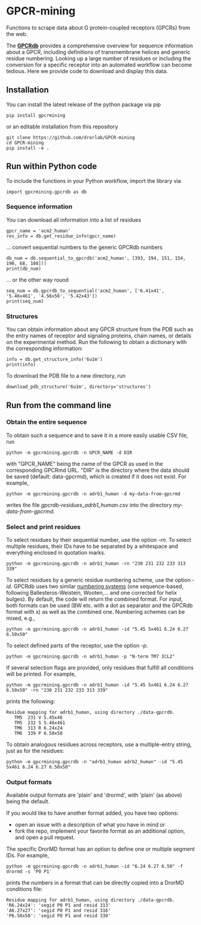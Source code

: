 # GPCR-mining
Functions to scrape data about G protein-coupled receptors (GPCRs) from the web.

The [__GPCRdb__](https://gpcrdb.org) provides a comprehensive overview for sequence information about a GPCR, including definitions of transmembrane helices and generic residue numbering.
Looking up a large number of residues or including the conversion for a specific receptor into an automated workflow can become tedious. Here we provide code to download and display this data.


## Installation

You can install the latest release of the python package via pip

    pip install gpcrmining

or an editable installation from this repository

    git clone https://github.com/drorlab/GPCR-mining
    cd GPCR-mining
    pip install -e .


## Run within Python code

To include the functions in your Python workflow, import the library via

    import gpcrmining.gpcrdb as db

### Sequence information

You can download all information into a list of residues

    gpcr_name = 'acm2_human'
    res_info = db.get_residue_info(gpcr_name)

... convert sequential numbers to the generic GPCRdb numbers

    db_num = db.sequential_to_gpcrdb('acm2_human', [393, 194, 151, 154, 190, 68, 108]))
    print(db_num)

... or the other way round

    seq_num = db.gpcrdb_to_sequential('acm2_human', ['6.41x41', '5.46x461', '4.56x56', '5.42x43'])    
    print(seq_num)

### Structures

You can obtain information about any GPCR structure from the PDB such as the entry names of receptor and signaling proteins, chain names, or details on the experimental method. Run the following to obtain a dictionary with the corresponding information:

    info = db.get_structure_info('6u1m')
    print(info)
    
To download the PDB file to a new directory, run

    download_pdb_structure('6u1m', directory='structures')
    

## Run from the command line

### Obtain the entire sequence

To obtain such a sequence and to save it in a more easily usable CSV file, run

    python -m gpcrmining.gpcrdb -n GPCR_NAME -d DIR

with "GPCR_NAME" being the name of the GPCR as used in the corresponding GPCRmd URL. "DIR" is the directory where the data should be saved (default: data-gpcrmd), which is created if it does not exist. For example,

    python -m gpcrmining.gpcrdb -n adrb1_human -d my-data-from-gpcrmd

writes the file _gpcrdb-residues_adrb1_human.csv_ into the directory _my-data-from-gpcrmd_.

### Select and print residues

To select residues by their sequential number, use the option _-rn_. To select multiple residues, their IDs have to be separated by a whitespace and everything enclosed in quotation marks.

    python -m gpcrmining.gpcrdb -n adrb1_human -rn "230 231 232 233 313 339" 
    
To select residues by a generic residue numbering scheme, use the option _-id_.
GPCRdb uses two similar [numbering systems](https://docs.gpcrdb.org/generic_numbering.html) (one sequence-based, following Ballesteros-Weistein, Wooten,... and one corrected for helix bulges).
By default, the code will return the combined format. 
For input, both formats can be used (BW etc. with a dot as separator and the GPCRdb format with x) as well as the combined one. Numbering schemes can be mixed, e.g.,

    python -m gpcrmining.gpcrdb -n adrb1_human -id "5.45 5x461 6.24 6.27 6.50x50"

To select defined parts of the receptor, use the option _-p_.

    python -m gpcrmining.gpcrdb -n adrb1_human -p "N-term TM7 ICL2"

If several selection flags are provided, only residues that fulfill all conditions will be printed. For example,

    python -m gpcrmining.gpcrdb -n adrb1_human -id "5.45 5x461 6.24 6.27 6.50x50" -rn "230 231 232 233 313 339"    
    
prints the following:

    Residue mapping for adrb1_human, using directory ./data-gpcrdb.
       TM5  231 V 5.45x46
       TM5  232 S 5.46x461
       TM6  313 R 6.24x24
       TM6  339 P 6.50x50

To obtain analogous residues across receptors, use a multiple-entry string, just as for the residues:

    python -m gpcrmining.gpcrdb -n "adrb1_human adrb2_human" -id "5.45 5x461 6.24 6.27 6.50x50"


### Output formats

Available output formats are 'plain' and 'drormd', with 'plain' (as above) being the default. 

If you would like to have another format added, you have two options:
- open an issue with a description of what you have in mind or
- fork the repo, implement your favorite format as an additional option, and open a pull request. 

The specific DrorMD format has an option to define one or multiple segment IDs.
For example, 

    python -m gpcrmining.gpcrdb -n adrb1_human -id "6.24 6.27 6.50" -f drormd -s 'P0 P1'

prints the numbers in a format that can be directly copied into a DrorMD conditions file:

    Residue mapping for adrb1_human, using directory ./data-gpcrdb.
    'R6.24x24': 'segid P0 P1 and resid 313'
    'A6.27x27': 'segid P0 P1 and resid 316'
    'P6.50x50': 'segid P0 P1 and resid 339'
